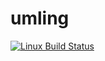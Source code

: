 # umling

[![Linux Build Status](https://travis-ci.com/vanyasem/umling.svg?branch=master)](https://travis-ci.com/vanyasem/umling)

